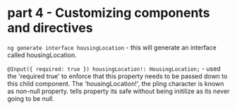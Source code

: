# part 4 - Customizing components and directives

`ng generate interface housingLocation` - this will generate an interface called housingLocation.

`@Input({ required: true }) housingLocation!: HousingLocation;`  - used the 'required true' to enforce that this property needs to be passed down to this child component. The 'housingLocation!', the pling character is known as non-null property. tells property its safe without being initilize as its never going to be null.
